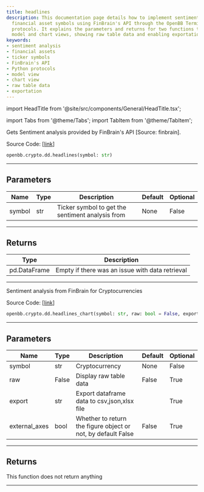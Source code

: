 ```yaml
---
title: headlines
description: This documentation page details how to implement sentiment analysis for
  financial asset symbols using FinBrain's API through the OpenBB Terminal's Python
  protocols. It explains the parameters and returns for two functions that handle
  model and chart views, showing raw table data and enabling exportation.
keywords:
- sentiment analysis
- financial assets
- ticker symbols
- FinBrain's API
- Python protocols
- model view
- chart view
- raw table data
- exportation
---
```


import HeadTitle from '@site/src/components/General/HeadTitle.tsx';

<HeadTitle title="crypto.dd.headlines - Reference | OpenBB SDK Docs" />

import Tabs from '@theme/Tabs';
import TabItem from '@theme/TabItem';

<Tabs>
<TabItem value="model" label="Model" default>

Gets Sentiment analysis provided by FinBrain's API [Source: finbrain].

Source Code: [[link](https://github.com/OpenBB-finance/OpenBBTerminal/tree/main/openbb_terminal/common/behavioural_analysis/finbrain_model.py#L15)]

```python wordwrap
openbb.crypto.dd.headlines(symbol: str)
```

---

## Parameters

| Name | Type | Description | Default | Optional |
| ---- | ---- | ----------- | ------- | -------- |
| symbol | str | Ticker symbol to get the sentiment analysis from | None | False |


---

## Returns

| Type | Description |
| ---- | ----------- |
| pd.DataFrame | Empty if there was an issue with data retrieval |
---



</TabItem>
<TabItem value="view" label="Chart">

Sentiment analysis from FinBrain for Cryptocurrencies

Source Code: [[link](https://github.com/OpenBB-finance/OpenBBTerminal/tree/main/openbb_terminal/cryptocurrency/due_diligence/finbrain_crypto_view.py#L32)]

```python wordwrap
openbb.crypto.dd.headlines_chart(symbol: str, raw: bool = False, export: str = "", sheet_name: Optional[str] = None, external_axes: bool = False)
```

---

## Parameters

| Name | Type | Description | Default | Optional |
| ---- | ---- | ----------- | ------- | -------- |
| symbol | str | Cryptocurrency | None | False |
| raw | False | Display raw table data | False | True |
| export | str | Export dataframe data to csv,json,xlsx file |  | True |
| external_axes | bool | Whether to return the figure object or not, by default False | False | True |


---

## Returns

This function does not return anything

---



</TabItem>
</Tabs>